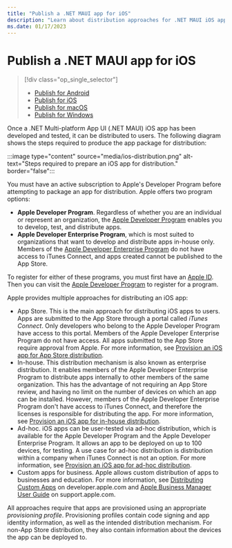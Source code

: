 ```yaml
---
title: "Publish a .NET MAUI app for iOS"
description: "Learn about distribution approaches for .NET MAUI iOS apps."
ms.date: 01/17/2023
---
```


# Publish a .NET MAUI app for iOS

> [!div class="op_single_selector"]
>
> - [Publish for Android](../../android/deployment/overview.md)
> - [Publish for iOS](index.md)
> - [Publish for macOS](../../macos/deployment/overview.md)
> - [Publish for Windows](../../windows/deployment/overview.md)

Once a .NET Multi-platform App UI (.NET MAUI) iOS app has been developed and tested, it can be distributed to users. The following diagram shows the steps required to produce the app package for distribution:

:::image type="content" source="media/ios-distribution.png" alt-text="Steps required to prepare an iOS app for distribution." border="false":::

You must have an active subscription to Apple's Developer Program before attempting to package an app for distribution. Apple offers two program options:

- **Apple Developer Program**. Regardless of whether you are an individual or represent an organization, the [Apple Developer Program](https://developer.apple.com/programs/) enables you to develop, test, and distribute apps.
- **Apple Developer Enterprise Program**, which is most suited to organizations that want to develop and distribute apps in-house only. Members of the [Apple Developer Enterprise Program](https://developer.apple.com/programs/enterprise/) do not have access to iTunes Connect, and apps created cannot be published to the App Store.

To register for either of these programs, you must first have an [Apple ID](https://appleid.apple.com/). Then you can visit the [Apple Developer Program](https://developer.apple.com/programs/enroll/) to register for a program.

Apple provides multiple approaches for distributing an iOS app:

- App Store. This is the main approach for distributing iOS apps to users. Apps are submitted to the App Store through a portal called *iTunes Connect*. Only developers who belong to the Apple Developer Program have access to this portal. Members of the Apple Developer Enterprise Program do not have access. All apps submitted to the App Store require approval from Apple. For more information, see [Provision an iOS app for App Store distribution](app-store.md).
- In-house. This distribution mechanism is also known as enterprise distribution. It enables members of the Apple Developer Enterprise Program to distribute apps internally to other members of the same organization. This has the advantage of not requiring an App Store review, and having no limit on the number of devices on which an app can be installed. However, members of the Apple Developer Enterprise Program don't have access to iTunes Connect, and therefore the licenses is responsible for distributing the app. For more information, see [Provision an iOS app for in-house distribution]().
- Ad-hoc. iOS apps can be user-tested via ad-hoc distribution, which is available for the Apple Developer Program and the Apple Developer Enterprise Program. It allows an app to be deployed on up to 100 devices, for testing. A use case for ad-hoc distribution is distribution within a company when iTunes Connect is not an option. For more information, see [Provision an iOS app for ad-hoc distribution]().
- Custom apps for business. Apple allows custom distribution of apps to businesses and education. For more information, see [Distributing Custom Apps](https://developer.apple.com/custom-apps/) on developer.apple.com and [Apple Business Manager User Guide](https://support.apple.com/guide/apple-business-manager/welcome/web) on support.apple.com.

All approaches require that apps are provisioned using an appropriate *provisioning profile*. Provisioning profiles contain code signing and app identity information, as well as the intended distribution mechanism. For non-App Store distribution, they also contain information about the devices the app can be deployed to.

